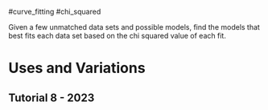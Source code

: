 #curve_fitting #chi_squared

Given a few unmatched data sets and possible models, find the models that best fits each data set based on the chi squared value of each fit.

# Uses and Variations



## Tutorial 8 - 2023